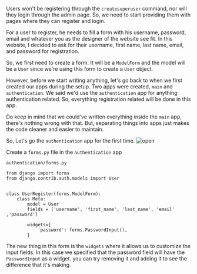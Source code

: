 Users won't be registering through the `createsuperuser` command, nor will they login through the admin page. So, we need to start providing them with pages where they can register and login.

For a user to register, he needs to fill a form with his username, password, email and whatever you as the designer of the website see fit. In this website, I decided to ask for their username, first name, last name, email, and password for registration.

So, we first need to create a form. It will be a `ModelForm` and the model will be a `User` since we're using this form to create a `User` object.

However, before we start writing anything, let's go back to when we first created our apps during the setup. Two apps were created, `main` and `authentication`. We said we'd use the `authentication` app for anything authentication related. So, everything registration related will be done in this app.

Do keep in mind that we could've written everything inside the `main` app, there's nothing wrong with that. But, separating things into apps just makes the code cleaner and easier to maintain.

So, Let's go the `authentication` app for the first time.
![open](https://media.giphy.com/media/eXg8Ij7JgnyDu/giphy.gif)


Create a `forms.py` file in the `authentication` app

`authentication/forms.py`
```pyhton
from django import forms
from django.contrib.auth.models import User


class UserRegister(forms.ModelForm):
    class Meta:
        model = User
        fields = ['username', 'first_name', 'last_name', 'email' ,'password']

        widgets={
            'password': forms.PasswordInput(),
        }
```

The new thing in this form is the `widgets` where it allows us to customize the input fields. In this case we specified that the password field will have the `PasswordInput` as a widget. you can try removing it and adding it to see the difference that it's making.
